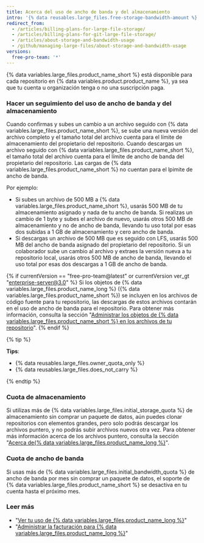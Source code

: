 ```yaml
---
title: Acerca del uso de ancho de banda y del almacenamiento
intro: '{% data reusables.large_files.free-storage-bandwidth-amount %}'
redirect_from:
  - /articles/billing-plans-for-large-file-storage/
  - /articles/billing-plans-for-git-large-file-storage/
  - /articles/about-storage-and-bandwidth-usage
  - /github/managing-large-files/about-storage-and-bandwidth-usage
versions:
  free-pro-team: '*'
---
```


{% data variables.large_files.product_name_short %} está disponible para cada repositorio en {% data variables.product.product_name %}, ya sea que tu cuenta u organización tenga o no una suscripción paga.

### Hacer un seguimiento del uso de ancho de banda y del almacenamiento

Cuando confirmas y subes un cambio a un archivo seguido con {% data variables.large_files.product_name_short %}, se sube una nueva versión del archivo completo y el tamaño total del archivo cuenta para el límite de almacenamiento del propietario del repositorio. Cuando descargas un archivo seguido con {% data variables.large_files.product_name_short %}, el tamaño total del archivo cuenta para el límite de ancho de banda del propietario del repositorio. Las cargas de {% data variables.large_files.product_name_short %} no cuentan para el lpimite de ancho de banda.

Por ejemplo:
- Si subes un archivo de 500 MB a {% data variables.large_files.product_name_short %}, usarás 500 MB de tu almacenamiento asignado y nada de tu ancho de banda. Si realizas un cambio de 1 byte y subes el archivo de nuevo, usarás otros 500 MB de almacenamiento y no de ancho de banda, llevando tu uso total por esas dos subidas a 1 GB de almacenamiento y cero ancho de banda.
- Si descargas un archivo de 500 MB que es seguido con LFS, usarás 500 MB del ancho de banda asignado del propietario del repositorio. Si un colaborador sube un cambio al archivo y extraes la versión nueva a tu repositorio local, usarás otros 500 MB de ancho de banda, llevando el uso total por esas dos descargas a 1 GB de ancho de banda.

{% if currentVersion == "free-pro-team@latest" or currentVersion ver_gt "enterprise-server@3.0" %}
Si los objetos de {% data variables.large_files.product_name_long %} ({% data variables.large_files.product_name_short %}) se incluyen en los archivos de código fuente para tu repositorio, las descargas de estos archivos contarán en el uso de ancho de banda para el repositorio. Para obtener más información, consulta la sección "[Administrar los objetos de {% data variables.large_files.product_name_short %} en los archivos de tu repositorio](/github/administering-a-repository/managing-git-lfs-objects-in-archives-of-your-repository)".
{% endif %}

{% tip %}

**Tips**:
- {% data reusables.large_files.owner_quota_only %}
- {% data reusables.large_files.does_not_carry %}

{% endtip %}

### Cuota de almacenamiento

Si utilizas más de {% data variables.large_files.initial_storage_quota %} de almacenamiento sin comprar un paquete de datos, aún puedes clonar repositorios con elementos grandes, pero solo podrás descargar los archivos puntero, y no podrás subir archivos nuevos otra vez. Para obtener más información acerca de los archivos puntero, consulta la sección "[Acerca de{% data variables.large_files.product_name_long %}](/github/managing-large-files/about-git-large-file-storage#pointer-file-format)".

### Cuota de ancho de banda

Si usas más de {% data variables.large_files.initial_bandwidth_quota %} de ancho de banda por mes sin comprar un paquete de datos, el soporte de {% data variables.large_files.product_name_short %} se desactiva en tu cuenta hasta el próximo mes.

### Leer más

- "[Ver tu uso de {% data variables.large_files.product_name_long %}](/articles/viewing-your-git-large-file-storage-usage)"
- "[Administrar la facturación para {% data variables.large_files.product_name_long %}](/articles/managing-billing-for-git-large-file-storage)"
